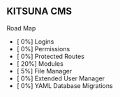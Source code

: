## KITSUNA CMS ##

Road Map
- [  0%] Logins
- [  0%] Permissions
- [  0%] Protected Routes
- [ 20%] Modules
- [  5%] File Manager
- [  0%] Extended User Manager
- [  0%] YAML Database Migrations
